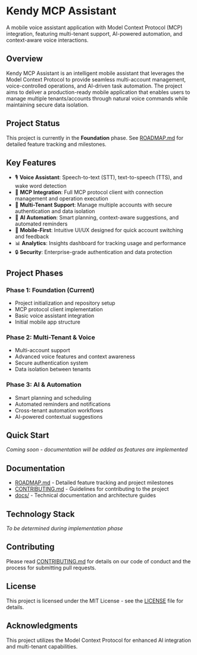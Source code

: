 # Kendy MCP Assistant

A mobile voice assistant application with Model Context Protocol (MCP) integration, featuring multi-tenant support, AI-powered automation, and context-aware voice interactions.

## Overview

Kendy MCP Assistant is an intelligent mobile assistant that leverages the Model Context Protocol to provide seamless multi-account management, voice-controlled operations, and AI-driven task automation. The project aims to deliver a production-ready mobile application that enables users to manage multiple tenants/accounts through natural voice commands while maintaining secure data isolation.

## Project Status

This project is currently in the **Foundation** phase. See [ROADMAP.md](ROADMAP.md) for detailed feature tracking and milestones.

## Key Features

- 🎙️ **Voice Assistant**: Speech-to-text (STT), text-to-speech (TTS), and wake word detection
- 🔌 **MCP Integration**: Full MCP protocol client with connection management and operation execution
- 👥 **Multi-Tenant Support**: Manage multiple accounts with secure authentication and data isolation
- 🤖 **AI Automation**: Smart planning, context-aware suggestions, and automated reminders
- 📱 **Mobile-First**: Intuitive UI/UX designed for quick account switching and feedback
- 📊 **Analytics**: Insights dashboard for tracking usage and performance
- 🔒 **Security**: Enterprise-grade authentication and data protection

## Project Phases

### Phase 1: Foundation (Current)
- Project initialization and repository setup
- MCP protocol client implementation
- Basic voice assistant integration
- Initial mobile app structure

### Phase 2: Multi-Tenant & Voice
- Multi-account support
- Advanced voice features and context awareness
- Secure authentication system
- Data isolation between tenants

### Phase 3: AI & Automation
- Smart planning and scheduling
- Automated reminders and notifications
- Cross-tenant automation workflows
- AI-powered contextual suggestions

## Quick Start

*Coming soon - documentation will be added as features are implemented*

## Documentation

- [ROADMAP.md](ROADMAP.md) - Detailed feature tracking and project milestones
- [CONTRIBUTING.md](CONTRIBUTING.md) - Guidelines for contributing to the project
- [docs/](docs/) - Technical documentation and architecture guides

## Technology Stack

*To be determined during implementation phase*

## Contributing

Please read [CONTRIBUTING.md](CONTRIBUTING.md) for details on our code of conduct and the process for submitting pull requests.

## License

This project is licensed under the MIT License - see the [LICENSE](LICENSE) file for details.

## Acknowledgments

This project utilizes the Model Context Protocol for enhanced AI integration and multi-tenant capabilities.
